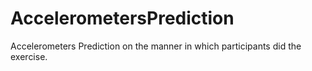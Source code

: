 # AccelerometersPrediction
Accelerometers Prediction on the manner in which participants did the exercise. 
